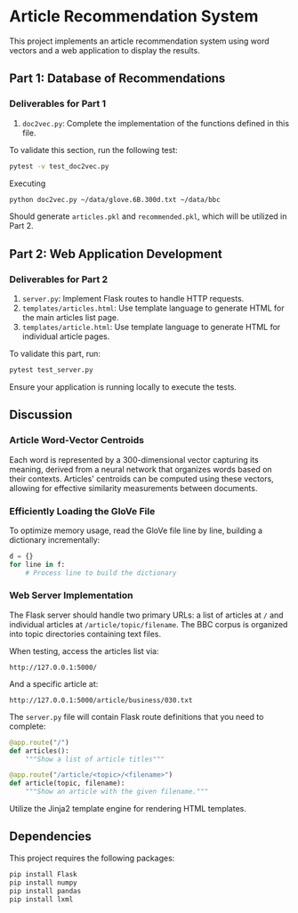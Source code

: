 # Article Recommendation System

This project implements an article recommendation system using word vectors and a web application to display the results.

## Part 1: Database of Recommendations

### Deliverables for Part 1

1. `doc2vec.py`: Complete the implementation of the functions defined in this file.

To validate this section, run the following test:

```bash
pytest -v test_doc2vec.py
```

Executing

```bash
python doc2vec.py ~/data/glove.6B.300d.txt ~/data/bbc
```

Should generate `articles.pkl` and `recommended.pkl`, which will be utilized in Part 2.

## Part 2: Web Application Development

### Deliverables for Part 2

1. `server.py`: Implement Flask routes to handle HTTP requests.
2. `templates/articles.html`: Use template language to generate HTML for the main articles list page.
3. `templates/article.html`: Use template language to generate HTML for individual article pages.

To validate this part, run:

```bash
pytest test_server.py
```

Ensure your application is running locally to execute the tests.

## Discussion

### Article Word-Vector Centroids

Each word is represented by a 300-dimensional vector capturing its meaning, derived from a neural network that organizes words based on their contexts. Articles' centroids can be computed using these vectors, allowing for effective similarity measurements between documents.

### Efficiently Loading the GloVe File

To optimize memory usage, read the GloVe file line by line, building a dictionary incrementally:

```python
d = {}
for line in f:
    # Process line to build the dictionary
```

### Web Server Implementation

The Flask server should handle two primary URLs: a list of articles at `/` and individual articles at `/article/topic/filename`. The BBC corpus is organized into topic directories containing text files.

When testing, access the articles list via:

```
http://127.0.0.1:5000/
```

And a specific article at:

```
http://127.0.0.1:5000/article/business/030.txt
```

The `server.py` file will contain Flask route definitions that you need to complete:

```python
@app.route("/")
def articles():
    """Show a list of article titles"""
```

```python
@app.route("/article/<topic>/<filename>")
def article(topic, filename):
    """Show an article with the given filename."""
```

Utilize the Jinja2 template engine for rendering HTML templates.

## Dependencies

This project requires the following packages:

```bash
pip install Flask
pip install numpy
pip install pandas
pip install lxml
```
